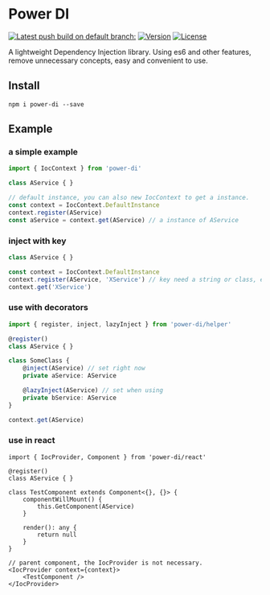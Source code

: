 # Power DI

<p>
  <a href="https://www.npmjs.com/package/power-di"><img src="https://travis-ci.org/zhang740/power-di/branches#" alt="Latest push build on default branch: "></a>
  <a href="https://www.npmjs.com/package/power-di"><img src="https://img.shields.io/npm/v/power-di.svg" alt="Version"></a>
  <a href="https://www.npmjs.com/package/power-di"><img src="https://img.shields.io/npm/l/power-di.svg" alt="License"></a>
</p>

A lightweight Dependency Injection library. Using es6 and other features, remove unnecessary concepts, easy and convenient to use.

## Install
```shell
npm i power-di --save
```

## Example

### a simple example
```ts
import { IocContext } from 'power-di'

class AService { }

// default instance, you can also new IocContext to get a instance.
const context = IocContext.DefaultInstance
context.register(AService)
const aService = context.get(AService) // a instance of AService
```

### inject with key
```ts
class AService { }

const context = IocContext.DefaultInstance
context.register(AService, 'XService') // key need a string or class, e.g super class or whatever class.
context.get('XService')
```

### use with decorators
```ts
import { register, inject, lazyInject } from 'power-di/helper'

@register()
class AService { }

class SomeClass {
    @inject(AService) // set right now
    private aService: AService

    @lazyInject(AService) // set when using
    private bService: AService
}

context.get(AService)
```

### use in react
```tsx
import { IocProvider, Component } from 'power-di/react'

@register()
class AService { }

class TestComponent extends Component<{}, {}> {
    componentWillMount() {
        this.GetComponent(AService)
    }

    render(): any {
        return null
    }
}

// parent component, the IocProvider is not necessary.
<IocProvider context={context}>
    <TestComponent />
</IocProvider>
```